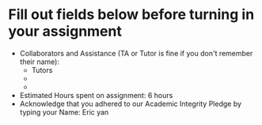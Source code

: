 # Fill out fields below before turning in your assignment

* Collaborators and Assistance (TA or Tutor is fine if you don't remember their name):
  * Tutors
  * 
  * 
* Estimated Hours spent on assignment: 6 hours
* Acknowledge that you adhered to our Academic Integrity Pledge by typing your Name: Eric yan
